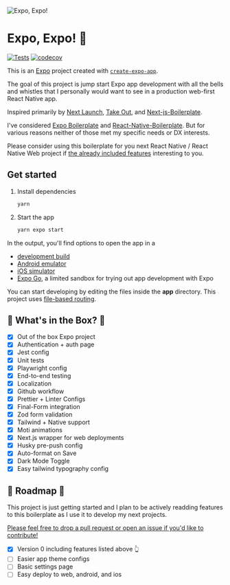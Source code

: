 ![Expo, Expo!](https://github.com/user-attachments/assets/2cb9d90a-4c88-48d5-bdfe-1ad53c77b0c5)

# Expo, Expo! 🍔

[![Tests](https://github.com/imdevan/expo-expo/actions/workflows/test.yml/badge.svg)](https://github.com/imdevan/expo-expo/actions/workflows/test.yml)
[![codecov](https://codecov.io/gh/imdevan/expo-expo/graph/badge.svg)](https://codecov.io/gh/imdevan/expo-expo)

This is an [Expo](https://expo.dev) project created with [`create-expo-app`](https://www.npmjs.com/package/create-expo-app).

The goal of this project is jump start Expo app development with all the bells and whistles that I personally would want to see in a production web-first React Native app.

Inspired primarily by [Next Launch](https://github.com/imdevan/next-launch), [Take Out](https://tamagui.dev/takeout), and [Next-js-Boilerplate](https://github.com/ixartz/Next-js-Boilerplate/tree/main).

I've considered [Expo Boilerplate](https://github.com/Milvasoft/expo-boilerplate) and [React-Native-Boilerplate](https://github.com/thecodingmachine/react-native-boilerplate). But for various reasons neither of those met my specific needs or DX interests.

Please consider using this boilerplate for you next React Native / React Native Web project if [the already included features](#-whats-in-the-box-) interesting to you.

## Get started

1. Install dependencies

   ```bash
   yarn
   ```

2. Start the app

   ```bash
   yarn expo start
   ```

In the output, you'll find options to open the app in a

- [development build](https://docs.expo.dev/develop/development-builds/introduction/)
- [Android emulator](https://docs.expo.dev/workflow/android-studio-emulator/)
- [iOS simulator](https://docs.expo.dev/workflow/ios-simulator/)
- [Expo Go](https://expo.dev/go), a limited sandbox for trying out app development with Expo

You can start developing by editing the files inside the **app** directory. This project uses [file-based routing](https://docs.expo.dev/router/introduction).

## 🥡 What's in the Box? 🥡

- [x] Out of the box Expo project
- [x] Authentication + auth page
- [x] Jest config
- [x] Unit tests
- [x] Playwright config
- [x] End-to-end testing
- [x] Localization
- [x] Github workflow
- [x] Prettier + Linter Configs
- [x] Final-Form integration
- [x] Zod form validation
- [x] Tailwind + Native support
- [x] Moti animations
- [x] Next.js wrapper for web deployments
- [x] Husky pre-push config
- [x] Auto-format on Save
- [x] Dark Mode Toggle
- [x] Easy tailwind typography config

## 🚧 Roadmap 🚧

This project is just getting started and I plan to be actively readding features to
this boilerplate as I use it to develop my next projects.

[Please feel free to drop a pull request or open an issue if you'd like to contribute!](https://github.com/imdevan/expo-expo/issues/new/choose)

- [x] Version 0 including features listed above 👆
- [ ] Easier app theme configs
- [ ] Basic settings page
- [ ] Easy deploy to web, android, and ios
